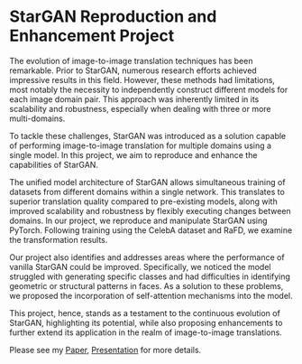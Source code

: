 # StarGAN Reproduction and Enhancement Project

The evolution of image-to-image translation techniques has been remarkable. Prior to StarGAN, numerous research efforts achieved impressive results in this field. However, these methods had limitations, most notably the necessity to independently construct different models for each image domain pair. This approach was inherently limited in its scalability and robustness, especially when dealing with three or more multi-domains.

To tackle these challenges, StarGAN was introduced as a solution capable of performing image-to-image translation for multiple domains using a single model. In this project, we aim to reproduce and enhance the capabilities of StarGAN.

The unified model architecture of StarGAN allows simultaneous training of datasets from different domains within a single network. This translates to superior translation quality compared to pre-existing models, along with improved scalability and robustness by flexibly executing changes between domains. In our project, we reproduce and manipulate StarGAN using PyTorch. Following training using the CelebA dataset and RaFD, we examine the transformation results.

Our project also identifies and addresses areas where the performance of vanilla StarGAN could be improved. Specifically, we noticed the model struggled with generating specific classes and had difficulties in identifying geometric or structural patterns in faces. As a solution to these problems, we proposed the incorporation of self-attention mechanisms into the model. 

This project, hence, stands as a testament to the continuous evolution of StarGAN, highlighting its potential, while also proposing enhancements to further extend its application in the realm of image-to-image translations.

Please see my [Paper](./Team%2041-Paper.pdf), [Presentation](./Team%2041-PPT.pdf) for more details.
